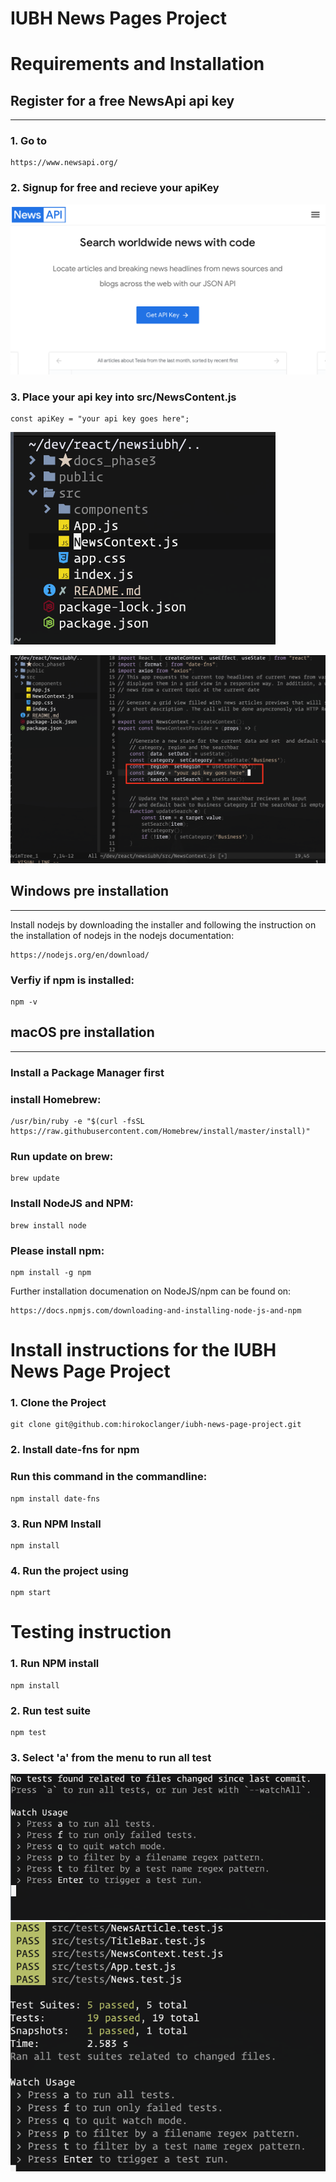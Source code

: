 # IUBH News Pages Project 

# Requirements and Installation


## Register for a free NewsApi api key
---
### 1. Go to 
    
    https://www.newsapi.org/

### 2.  Signup for free and recieve your apiKey

![Sign up for api key at newsapi.org](https://github.com/hirokoclanger/iubh-news-page-project/blob/4637411e64eaedd238e72f69bfd055d1e1e9cfa3/docs_phase3/Signup.png)

### 3. Place your api key into src/NewsContent.js
    
    const apiKey = "your api key goes here";

![Navigate to src directory](https://github.com/hirokoclanger/iubh-news-page-project/blob/145362880a470dea191e491fbf2ca7456d70ee05/docs_phase3/Navigatetosrc.png)    

![Place Api key into NewsContent.js and save the file](https://github.com/hirokoclanger/iubh-news-page-project/blob/145362880a470dea191e491fbf2ca7456d70ee05/docs_phase3/PlaceApiKey.png)

## Windows pre installation 
---
Install nodejs by downloading the installer and following the instruction on the installation of nodejs in the nodejs documentation:
    
    https://nodejs.org/en/download/

### Verfiy if npm is installed:
  
    npm -v

## macOS pre installation
---
### Install a Package Manager first


### install Homebrew:
    /usr/bin/ruby -e "$(curl -fsSL https://raw.githubusercontent.com/Homebrew/install/master/install)"


### Run update on brew:
    brew update

### Install NodeJS and NPM:
    brew install node

### Please install npm:
    npm install -g npm

Further installation documenation on NodeJS/npm can be found on:
    
    https://docs.npmjs.com/downloading-and-installing-node-js-and-npm


# Install instructions for the IUBH News Page Project

### 1. Clone the Project
    git clone git@github.com:hirokoclanger/iubh-news-page-project.git

### 2. Install date-fns for npm

### Run this command in the commandline:
    npm install date-fns

### 3. Run NPM Install
    npm install

### 4. Run the project using 
    npm start

# Testing instruction

### 1. Run NPM install 
    npm install

### 2. Run test suite
    npm test

### 3. Select 'a' from the menu to run all test 

![Select "a" to run all test](https://github.com/hirokoclanger/iubh-news-page-project/blob/784e20a9d7b92ccdd6a7fb796a7bd73fa3c6fed8/docs_phase3/Selecttest.png)
![Finished tests](https://github.com/hirokoclanger/iubh-news-page-project/blob/ed75a7aa54b5b26eaad65fd4daa714b85817be88/docs_phase3/tests.png)
